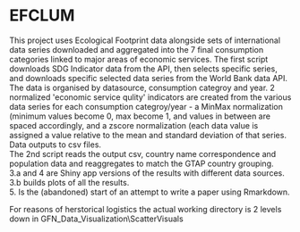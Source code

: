 # EFCLUM

This project uses Ecological Footprint data alongside sets of international data series downloaded and aggregated into the
7 final consumption categories linked to major areas of economic services.
The first script downloads SDG Indicator data from the API, then selects specific series, and downloads specific selected data
series from the World Bank data API. The data is organised by datasource, consumption categroy and year. 2 normalized
'economic service qulity' indicators are created from the various data series for each consumption categroy/year - a 
MinMax normalization (minimum values become 0, max become 1, and values in between are spaced accordingly, and a
zscore normalization (each data value is assigned a value relative to the mean and standard deviation of that series.
Data outputs to csv files. <br>
The 2nd script reads the output csv, country name correspondence and population data and reaggregates to match the GTAP country
grouping. <br>
3.a and 4 are Shiny app versions of the results with different data sources. <br>
3.b builds plots of all the results. <br>
5. Is the (abandoned) start of an attempt to write a paper using Rmarkdown. <br>
<p> 
For reasons of herstorical logistics the actual working directory is 2 levels down in GFN_Data_Visualization\ScatterVisuals
